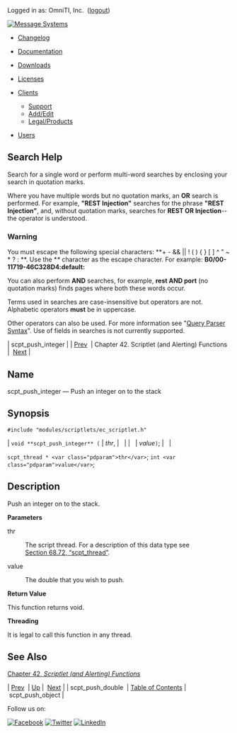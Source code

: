 Logged in as: OmniTI, Inc.  ([logout](https://support.messagesystems.com/logout.php))

[![Message Systems](https://support.messagesystems.com/images/ms-white205.png)](https://support.messagesystems.com/start.php) 

*   [Changelog](https://support.messagesystems.com/start.php?show=changelog)
*   [Documentation](https://support.messagesystems.com/docs/)
*   [Downloads](https://support.messagesystems.com/start.php)

*   [Licenses](https://support.messagesystems.com/license_summary.php)
*   <a href="">Clients</a>
    *   [Support](https://support.messagesystems.com/cs.php)
    *   [Add/Edit](https://support.messagesystems.com/edit_client.php)
    *   [Legal/Products](https://support.messagesystems.com/edit_products.php)
*   [Users](https://support.messagesystems.com/edit_customer.php)

## Search Help

Search for a single word or perform multi-word searches by enclosing your search in quotation marks.

Where you have multiple words but no quotation marks, an **OR** search is performed. For example, **"REST Injection"** searches for the phrase **"REST Injection"**, and, without quotation marks, searches for **REST OR Injection**--the operator is understood.

### Warning

You must escape the following special characters: **+ - && || ! ( ) { } [ ] ^ " ~ * ? : \**. Use the **\** character as the escape character. For example: **B0/00-11719-46C328D4\:default\:**

You can also perform **AND** searches, for example, **rest AND port** (no quotation marks) finds pages where both these words occur.

Terms used in searches are case-insensitive but operators are not. Alphabetic operators **must** be in uppercase.

Other operators can also be used. For more information see "[Query Parser Syntax](https://lucene.apache.org/core/old_versioned_docs/versions/3_0_0/queryparsersyntax.html)". Use of fields in searches is not currently supported.

| scpt_push_integer |
| [Prev](apis.scpt_push_double.php)  | Chapter 42. Scriptlet (and Alerting) Functions |  [Next](apis.scpt_push_object.php) |

<a name="apis.scpt_push_integer"></a>
## Name

scpt_push_integer — Push an integer on to the stack

## Synopsis

`#include "modules/scriptlets/ec_scriptlet.h"`

| `void **scpt_push_integer** (` | <var class="pdparam">thr</var>, |   |
|   | <var class="pdparam">value</var>`)`; |   |

`scpt_thread * <var class="pdparam">thr</var>`;
`int <var class="pdparam">value</var>`;<a name="idp31756160"></a>
## Description

Push an integer on to the stack.

**Parameters**

<dl class="variablelist">

<dt>thr</dt>

<dd>

The script thread. For a description of this data type see [Section 68.72, “scpt_thread”](structs.scpt_thread.php "68.72. scpt_thread").

</dd>

<dt>value</dt>

<dd>

The double that you wish to push.

</dd>

</dl>

**Return Value**

This function returns void.

**Threading**

It is legal to call this function in any thread.

<a name="idp31765008"></a>
## See Also

[Chapter 42, *Scriptlet (and Alerting) Functions*](script.php "Chapter 42. Scriptlet (and Alerting) Functions") 

| [Prev](apis.scpt_push_double.php)  | [Up](script.php) |  [Next](apis.scpt_push_object.php) |
| scpt_push_double  | [Table of Contents](index.php) |  scpt_push_object |

Follow us on:

[![Facebook](https://support.messagesystems.com/images/icon-facebook.png)](http://www.facebook.com/messagesystems) [![Twitter](https://support.messagesystems.com/images/icon-twitter.png)](http://twitter.com/#!/MessageSystems) [![LinkedIn](https://support.messagesystems.com/images/icon-linkedin.png)](http://www.linkedin.com/company/message-systems)